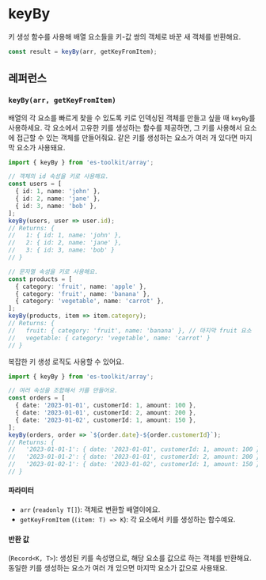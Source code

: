 # keyBy

키 생성 함수를 사용해 배열 요소들을 키-값 쌍의 객체로 바꾼 새 객체를 반환해요.

```typescript
const result = keyBy(arr, getKeyFromItem);
```

## 레퍼런스

### `keyBy(arr, getKeyFromItem)`

배열의 각 요소를 빠르게 찾을 수 있도록 키로 인덱싱된 객체를 만들고 싶을 때 `keyBy`를 사용하세요. 각 요소에서 고유한 키를 생성하는 함수를 제공하면, 그 키를 사용해서 요소에 접근할 수 있는 객체를 만들어줘요. 같은 키를 생성하는 요소가 여러 개 있다면 마지막 요소가 사용돼요.

```typescript
import { keyBy } from 'es-toolkit/array';

// 객체의 id 속성을 키로 사용해요.
const users = [
  { id: 1, name: 'john' },
  { id: 2, name: 'jane' },
  { id: 3, name: 'bob' },
];
keyBy(users, user => user.id);
// Returns: {
//   1: { id: 1, name: 'john' },
//   2: { id: 2, name: 'jane' },
//   3: { id: 3, name: 'bob' }
// }

// 문자열 속성을 키로 사용해요.
const products = [
  { category: 'fruit', name: 'apple' },
  { category: 'fruit', name: 'banana' },
  { category: 'vegetable', name: 'carrot' },
];
keyBy(products, item => item.category);
// Returns: {
//   fruit: { category: 'fruit', name: 'banana' }, // 마지막 fruit 요소
//   vegetable: { category: 'vegetable', name: 'carrot' }
// }
```

복잡한 키 생성 로직도 사용할 수 있어요.

```typescript
import { keyBy } from 'es-toolkit/array';

// 여러 속성을 조합해서 키를 만들어요.
const orders = [
  { date: '2023-01-01', customerId: 1, amount: 100 },
  { date: '2023-01-01', customerId: 2, amount: 200 },
  { date: '2023-01-02', customerId: 1, amount: 150 },
];
keyBy(orders, order => `${order.date}-${order.customerId}`);
// Returns: {
//   '2023-01-01-1': { date: '2023-01-01', customerId: 1, amount: 100 },
//   '2023-01-01-2': { date: '2023-01-01', customerId: 2, amount: 200 },
//   '2023-01-02-1': { date: '2023-01-02', customerId: 1, amount: 150 }
// }
```

#### 파라미터

- `arr` (`readonly T[]`): 객체로 변환할 배열이에요.
- `getKeyFromItem` (`(item: T) => K`): 각 요소에서 키를 생성하는 함수예요.

#### 반환 값

(`Record<K, T>`): 생성된 키를 속성명으로, 해당 요소를 값으로 하는 객체를 반환해요. 동일한 키를 생성하는 요소가 여러 개 있으면 마지막 요소가 값으로 사용돼요.
